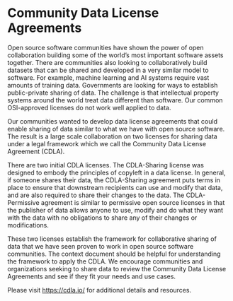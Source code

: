 # Community Data License Agreements 

Open source software communities have shown the power of open
collaboration building some of the world’s most important software
assets together. There are communities also looking to collaboratively
build datasets that can be shared and developed in a very similar
model to software. For example, machine learning and AI systems
require vast amounts of training data. Governments are looking for
ways to establish public-private sharing of data. The challenge is
that intellectual property systems around the world treat data
different than software. Our common OSI-approved licenses do not work
well applied to data.

Our communities wanted to develop data license agreements that could
enable sharing of data similar to what we have with open source
software. The result is a large scale collaboration on two licenses
for sharing data under a legal framework which we call the Community
Data License Agreement (CDLA).

There are two initial CDLA licenses. The CDLA-Sharing license was
designed to embody the principles of copyleft in a data license. In
general, if someone shares their data, the CDLA-Sharing agreement puts
terms in place to ensure that downstream recipients can use and modify
that data, and are also required to share their changes to the data.
The CDLA-Permissive agreement is similar to permissive open source
licenses in that the publisher of data allows anyone to use, modify
and do what they want with the data with no obligations to share any
of their changes or modifications.

These two licenses establish the framework for collaborative sharing
of data that we have seen proven to work in open source software
communities. The context document should be helpful for understanding
the framework to apply the CDLA. We encourage communities and
organizations seeking to share data to review the Community Data
License Agreements and see if they fit your needs and use cases.

Please visit https://cdla.io/ for additional details and resources.
